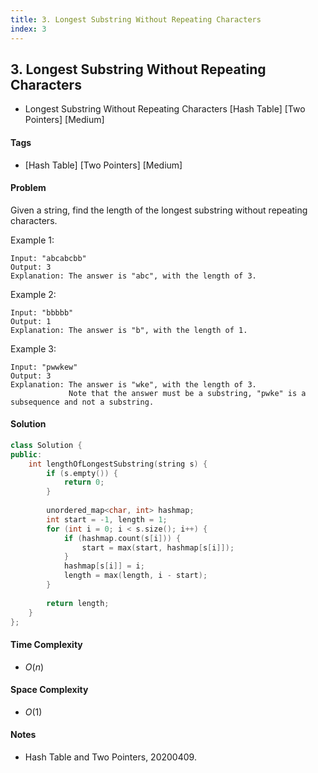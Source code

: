 ```yaml
---
title: 3. Longest Substring Without Repeating Characters
index: 3
---
```


## 3. Longest Substring Without Repeating Characters
- Longest Substring Without Repeating Characters [Hash Table] [Two Pointers] [Medium]

#### Tags
- [Hash Table] [Two Pointers] [Medium]

#### Problem
Given a string, find the length of the longest substring without repeating characters.

Example 1:

    Input: "abcabcbb"
    Output: 3 
    Explanation: The answer is "abc", with the length of 3. 

Example 2:

    Input: "bbbbb"
    Output: 1
    Explanation: The answer is "b", with the length of 1.

Example 3:

    Input: "pwwkew"
    Output: 3
    Explanation: The answer is "wke", with the length of 3. 
                 Note that the answer must be a substring, "pwke" is a subsequence and not a substring.

#### Solution
``` C++
class Solution {
public:
    int lengthOfLongestSubstring(string s) {
        if (s.empty()) {
            return 0;
        }
        
        unordered_map<char, int> hashmap;
        int start = -1, length = 1;
        for (int i = 0; i < s.size(); i++) {
            if (hashmap.count(s[i])) {
                start = max(start, hashmap[s[i]]);
            }
            hashmap[s[i]] = i;
            length = max(length, i - start);
        }
        
        return length;
    }
};
```

#### Time Complexity
- $O(n)$

#### Space Complexity
- $O(1)$

#### Notes
- Hash Table and Two Pointers, 20200409.
